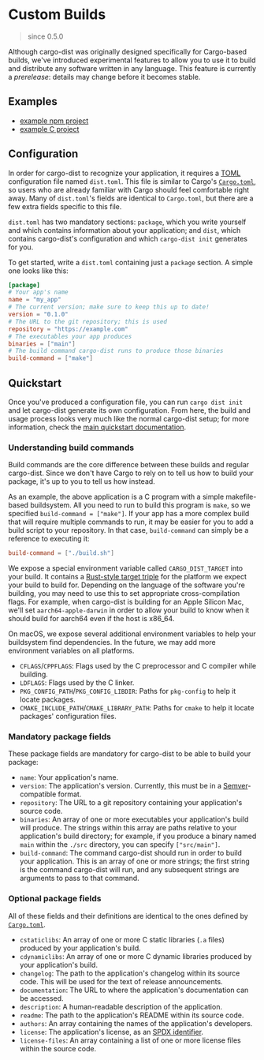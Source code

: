 # Custom Builds

> since 0.5.0

Although cargo-dist was originally designed specifically for Cargo-based builds, we've introduced experimental features to allow you to use it to build and distribute any software written in any language. This feature is currently a *prerelease*: details may change before it becomes stable.

## Examples

* [example npm project](https://github.com/axodotdev/axolotlsay-js)
* [example C project](https://github.com/axodotdev/cargo-dist-c-example)

## Configuration

In order for cargo-dist to recognize your application, it requires a [TOML][toml] configuration file named `dist.toml`. This file is similar to Cargo's [`Cargo.toml`][cargo-toml], so users who are already familiar with Cargo should feel comfortable right away. Many of `dist.toml`'s fields are identical to `Cargo.toml`, but there are a few extra fields specific to this file.

`dist.toml` has two mandatory sections: `package`, which you write yourself and which contains information about your application; and `dist`, which contains cargo-dist's configuration and which `cargo-dist init` generates for you.

To get started, write a `dist.toml` containing just a `package` section. A simple one looks like this:

```toml
[package]
# Your app's name
name = "my_app"
# The current version; make sure to keep this up to date!
version = "0.1.0"
# The URL to the git repository; this is used
repository = "https://example.com"
# The executables your app produces
binaries = ["main"]
# The build command cargo-dist runs to produce those binaries
build-command = ["make"]
```

## Quickstart

Once you've produced a configuration file, you can run `cargo dist init` and let cargo-dist generate its own configuration. From here, the build and usage process looks very much like the normal cargo-dist setup; for more information, check the [main quickstart documentation][quickstart].

### Understanding build commands

Build commands are the core difference between these builds and regular cargo-dist. Since we don't have Cargo to rely on to tell us how to build your package, it's up to you to tell us how instead.

As an example, the above application is a C program with a simple makefile-based buildsystem. All you need to run to build this program is `make`, so we specified `build-command = ["make"]`. If your app has a more complex build that will require multiple commands to run, it may be easier for you to add a build script to your repository. In that case, `build-command` can simply be a reference to executing it:

```toml
build-command = ["./build.sh"]
```

We expose a special environment variable called `CARGO_DIST_TARGET` into your build. It contains a [Rust-style target triple][target-triple] for the platform we expect your build to build for. Depending on the language of the software you're building, you may need to use this to set appropriate cross-compilation flags. For example, when cargo-dist is building for an Apple Silicon Mac, we'll set `aarch64-apple-darwin` in order to allow your build to know when it should build for aarch64 even if the host is x86_64.

On macOS, we expose several additional environment variables to help your buildsystem find dependencies. In the future, we may add more environment variables on all platforms.

* `CFLAGS`/`CPPFLAGS`: Flags used by the C preprocessor and C compiler while building.
* `LDFLAGS`: Flags used by the C linker.
* `PKG_CONFIG_PATH`/`PKG_CONFIG_LIBDIR`: Paths for `pkg-config` to help it locate packages.
* `CMAKE_INCLUDE_PATH`/`CMAKE_LIBRARY_PATH`: Paths for `cmake` to help it locate packages' configuration files.

### Mandatory package fields

These package fields are mandatory for cargo-dist to be able to build your package:

* `name`: Your application's name.
* `version`: The application's version. Currently, this must be in a [Semver](https://semver.org)-compatible format.
* `repository`: The URL to a git repository containing your application's source code.
* `binaries`: An array of one or more executables your application's build will produce. The strings within this array are paths relative to your application's build directory; for example, if you produce a binary named `main` within the `./src` directory, you can specify `["src/main"]`.
* `build-command`: The command cargo-dist should run in order to build your application. This is an array of one or more strings; the first string is the command cargo-dist will run, and any subsequent strings are arguments to pass to that command.

### Optional package fields

All of these fields and their definitions are identical to the ones defined by [`Cargo.toml`][cargo-toml].

* `cstaticlibs`: An array of one or more C static libraries (`.a` files) produced by your application's build.
* `cdynamiclibs`: An array of one or more C dynamic libraries produced by your application's build.
* `changelog`: The path to the application's changelog within its source code. This will be used for the text of release announcements.
* `documentation`: The URL to where the application's documentation can be accessed.
* `description`: A human-readable description of the application.
* `readme`: The path to the application's README within its source code.
* `authors`: An array containing the names of the application's developers.
* `license`: The application's license, as an [SPDX identifier][spdx].
* `license-files`: An array containing a list of one or more license files within the source code.

[cargo-toml]: https://doc.rust-lang.org/cargo/reference/manifest.html
[quickstart]: ./quickstart/index.md
[spdx]: https://spdx.org/licenses
[target-triple]: https://doc.rust-lang.org/nightly/rustc/platform-support.html
[toml]: https://en.wikipedia.org/wiki/TOML
